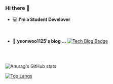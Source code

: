 ### Hi there 👋

- 💻   **I'm a Student Develover**   
 <br/>
 
- 📒  **yeonwoo1125's blog ...**   [![Tech Blog Badge](http://img.shields.io/badge/-Tech%20blog-black?style=flat-square&logo=blogger&logoColor=white&link=https://yeonwoo1125.tistory.com/)](https://yeonwoo1125.tistory.com/)
<br/>
<br/>

![Anurag's GitHub stats](https://github-readme-stats.vercel.app/api?username=yeonwoo1125&hide=stars,contribs,prs&show_icons=true&theme=cobalt)

[![Top Langs](https://github-readme-stats.vercel.app/api/top-langs/?username=yeonwoo1125&layout=compact)](https://github.com/yeonwoo1125)


